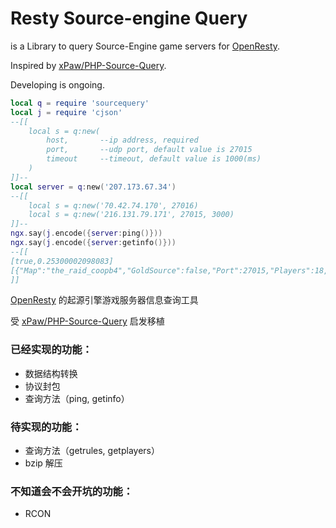 # Resty Source-engine Query

is a Library to query Source-Engine game servers for [OpenResty][1].

Inspired by [xPaw/PHP-Source-Query][2].

Developing is ongoing.

```lua
local q = require 'sourcequery'
local j = require 'cjson'
--[[
    local s = q:new(
        host,       --ip address, required
        port,       --udp port, default value is 27015
        timeout     --timeout, default value is 1000(ms)
    )
]]--
local server = q:new('207.173.67.34')
--[[
    local s = q:new('70.42.74.170', 27016)
    local s = q:new('216.131.79.171', 27015, 3000)
]]--
ngx.say(j.encode({server:ping()}))
ngx.say(j.encode({server:getinfo()}))
--[[
[true,0.25300002098083]
[{"Map":"the_raid_coopb4","GoldSource":false,"Port":27015,"Players":18,"Visibility":0,"VAC":1,"Environment":"w","Game":"Insurgency","Folder":"insurgency","Bots":0,"SteamID":"90104416476905476","Protocol":17,"Name":"SERNIX 24\/7 COOP #2 [18vs100AI|MEDICS|BOMBERS|MODS|MAPS|FASTDL]","ServerType":"d","ID":0,"GameID":"222880","Keywords":"g:checkpoint,p:sernix\/sernix_coop,t:dy_gnalvl_coop_usmc,v:2373,pure:-1,increasedbots,botcounter,coop,custommaps,no3dvoip,mods,r","Version":"2.3.7.3","MaxPlayers":18}]
]]
```

[OpenResty][1] 的起源引擎游戏服务器信息查询工具

受 [xPaw/PHP-Source-Query][2] 启发移植

### 已经实现的功能：
  * 数据结构转换
  * 协议封包
  * 查询方法（ping, getinfo）

### 待实现的功能：
  * 查询方法（getrules, getplayers）
  * bzip 解压

### 不知道会不会开坑的功能：
  * RCON


  [1]: http://openresty.org/
  [2]: https://github.com/xPaw/PHP-Source-Query
